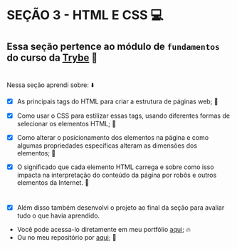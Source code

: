# SEÇÃO 3 - HTML E CSS :computer:

## Essa seção pertence ao módulo de `fundamentos` do curso da [Trybe](https://www.betrybe.com/) :green_heart:
#

Nessa seção aprendi sobre: :arrow_down:

- [x] As principais tags do HTML para criar a estrutura de páginas web; :rocket:

- [x] Como usar o CSS para estilizar essas tags, usando diferentes formas de selecionar os elementos HTML; :rocket:

- [x] Como alterar o posicionamento dos elementos na página e como algumas propriedades específicas alteram as dimensões dos elementos;  :rocket:

- [x] O significado que cada elemento HTML carrega e sobre como isso impacta na interpretação do conteúdo da página por robôs e outros elementos da Internet. :rocket:
#

- [x] Além disso também desenvolvi o projeto ao final da seção para avaliar tudo o que havia aprendido.

- Você pode acessa-lo diretamente em meu portfólio [aqui](); :fire:
- Ou no meu repositório por [aqui](); :memo:
#
